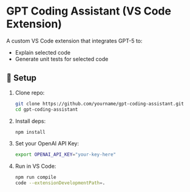 # GPT Coding Assistant (VS Code Extension)

A custom VS Code extension that integrates GPT-5 to:
- Explain selected code
- Generate unit tests for selected code

## 🚀 Setup

1. Clone repo:
   ```bash
   git clone https://github.com/yourname/gpt-coding-assistant.git
   cd gpt-coding-assistant
2. Install deps:
   ```bash
   npm install
3. Set your OpenAI API Key:
   ```bash
   export OPENAI_API_KEY="your-key-here"
4. Run in VS Code:
   ```bash
   npm run compile
   code --extensionDevelopmentPath=.
